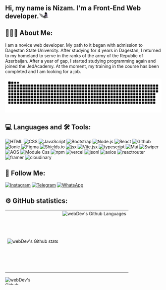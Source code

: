 ## Hi, my name is Nizam. I'm a Front-End Web developer.<img src='./assets/icons/giphy.webp' width='30px'>
<!-- [![Header](https://github.com/NizamSixmetov/NizamSixmetov/blob/main/assets/Shikhmetov_Nizam-removebg-preview-removebg-preview.png)](https://github.com/NizamSixmetov) -->

## 👨🏼‍💻 About Me: 

I am a novice web developer. My path to it began with admission to Dagestan State University. After studying for 4 years in Dagestan, I returned to my homeland to serve in the ranks of the army of the Republic of Azerbaijan. After a year of gap, I started studying programming again and joined the JedAcademy. At the moment, my training in the course has been completed and I am looking for a job.

<p align="center">
 <img width="600" src="./assets/icons/github-snake.svg" alt="snake"/>
</p>

## 💻 Languages and 🛠 Tools:
![HTML](https://img.shields.io/badge/-Html-090909?style=for-the-badge&logo=html5&logoColor=E34F26)
![CSS](https://img.shields.io/badge/-Css-090909?style=for-the-badge&logo=css3&logoColor=1572B6)
![JavaScript](https://img.shields.io/badge/-JavaScript-090909?style=for-the-badge&logo=JavaScript&logoColor=E9D54D)
![Bootstrap](https://img.shields.io/badge/-Bootstrap-090909?style=for-the-badge&logo=bootstrap&logoColor=7952B3)
![Node.js](https://img.shields.io/badge/-Node.js-090909?style=for-the-badge&logo=node.js&logoColor=339933)
![React](https://img.shields.io/badge/-React-090909?style=for-the-badge&logo=react&logoColor=339933)
![Github](https://img.shields.io/badge/-Github-090909?style=for-the-badge&logo=github&logoColor=181717)
![Ionic](https://img.shields.io/badge/-Ionic-090909?style=for-the-badge&logo=ionic)
![Figma](https://img.shields.io/badge/-Figma-090909?style=for-the-badge&logo=figma)
![Shields.io](https://img.shields.io/badge/-Shields.io-090909?style=for-the-badge&logo=shields.io)
![jsx](https://img.shields.io/badge/-jsx-090909?style=for-the-badge&logo=jsx)
![Vite.jsx](https://img.shields.io/badge/-vite-090909?style=for-the-badge&logo=vite)
![typescript](https://img.shields.io/badge/-typescript-090909?style=for-the-badge&logo=typescript&logoColor=3178C6)
![Mui](https://img.shields.io/badge/-mui-090909?style=for-the-badge&logo=mui)
![Swiper](https://img.shields.io/badge/-swiper-090909?style=for-the-badge&logo=swiper&logoColor=6332F6)
![AOS](https://img.shields.io/badge/-aos-090909?style=for-the-badge&logo=dask&logoColor=FC6E6B)
![Module Css](https://img.shields.io/badge/-css_modules-090909?style=for-the-badge&logo=cssmodules&logoColor=fffff)
![npm](https://img.shields.io/badge/-npm-090909?style=for-the-badge&logo=npm)
![vercel](https://img.shields.io/badge/-vercel-090909?style=for-the-badge&logo=vercel&logoColor=9B2321)
![jsonl](https://img.shields.io/badge/-json_server-090909?style=for-the-badge&logo=json&logoColor=007531)
![axios](https://img.shields.io/badge/-axios-090909?style=for-the-badge&logo=axios&logoColor=5A29E4)
![reactrouter](https://img.shields.io/badge/-react_router-090909?style=for-the-badge&logo=reactrouter)
![framer](https://img.shields.io/badge/-framer-090909?style=for-the-badge&logo=framer&logoColor=0055FF)
![cloudinary](https://img.shields.io/badge/-cloudinary-090909?style=for-the-badge&logo=cloudinary&logoColor=3448C5)

## 🤝 Follow Me:
[![Instagram](https://img.shields.io/badge/-Instagram-090909?style=for-the-badge&logo=Instagram)](https://www.instagram.com/shikhmetov_/?igshid=OGQ5ZDc2ODk2ZA%3D%3D)
[![Telegram](https://img.shields.io/badge/-Telegram-090909?style=for-the-badge&logo=Telegram)](https://t.me/shikhmetov)
[![WhatsApp](https://img.shields.io/badge/-WhatsApp-090909?style=for-the-badge&logo=WhatsApp)](https://wa.me/994507530862)

## ⚙️ GitHub statistics:

<table>
  <tr>
    <td>
      <img align="left" src="https://camo.githubusercontent.com/f6c1da3e78e4568d870a52e1f93766933f2e8139dc6a21d8995c1cbc191c21a7/687474703a2f2f6769746875622d726561646d652d73747265616b2d73746174732e6865726f6b756170702e636f6d3f757365723d4e697a616d5369786d65746f76267468656d653d6461726b266261636b67726f756e643d303030303030" alt="webDev's Github stats" />
    </td>
    <td>
        <img height="195px" align="right" alt="webDev's Github Languages" src="https://github-readme-stats-sigma-five.vercel.app/api/top-langs/?username=NizamSixmetov&layout=compact&theme=vision-friendly-dark" />
    </td>
  </tr>
</table>
<img height="25px" width="90px" align="left" alt="webDev's Github Languages" src="https://api.visitorbadge.io/api/visitors?path=https%3A%2F%2Fgithub.com%2FNizamSixmetov&countColor=%23263759" />


<!-- My personal information -->
